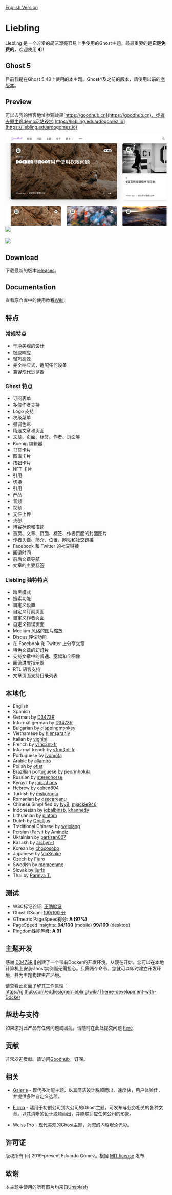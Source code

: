 [English Version](./README.md)
# Liebling

Liebling 是一个非常的简洁漂亮容易上手使用的Ghost主题。最最重要的是**它是免费的**，欢迎使用 🌓!

## Ghost 5

目前我是在Ghost 5.48上使用的本主题。Ghost4及之前的版本，请使用以前的[老版本](https://github.com/eddiesigner/liebling/releases/tag/v1.5.2)。

## Preview

可以去我的博客地址参观效果[https://goodhub.cn](https://goodhub.cn)，或者去原主题demo网站观赏[https://liebling.eduardogomez.io](https://liebling.eduardogomez.io)

![](./assets/screenshot-goodhub.jpeg)
![](https://res.cloudinary.com/edev/image/upload/v1583792928/liebling/liebling-promo-desktop.jpg)
<br><br>
![](https://res.cloudinary.com/edev/image/upload/v1570370297/liebling/liebling-promo-mobile.jpg)

## Download

下载最新的版本[releases](https://github.com/mjackie946/liebling/releases)。

## Documentation

查看原仓库中的使用教程[Wiki](https://github.com/eddiesigner/liebling/wiki).

## 特点

### 常规特点

* 干净美观的设计
* 极速响应
* 轻巧高效
* 完全响应式，适配任何设备
* 兼容现代浏览器

### Ghost 特点

* 订阅表单
* 多位作者支持
* Logo 支持
* 次级菜单
* 强调色彩
* 精选文章和页面
* 文章、页面、标签、作者、页面等
* Koenig 编辑器
* 书签卡片
* 图库卡片
* 按钮卡片
* NFT 卡片
* 引用
* 切换
* 引用
* 产品
* 音频
* 视频
* 文件上传
* 头部
* 博客标题和描述
* 首页、文章、页面、标签、作者页面的封面图片
* 作者头像、简介、位置、网站和社交链接
* Facebook 和 Twitter 的社交链接
* 阅读时间
* 前后文章导航
* 文章的主要标签

### Liebling 独特特点

* 暗黑模式
* 搜索功能
* 自定义设置
* 自定义订阅页面
* 自定义作者页面
* 自定义错误页面
* Medium 风格的图片缩放
* Disqus 评论功能
* 在 Facebook 和 Twitter 上分享文章
* 特色文章的幻灯片
* 支持文章中的普通、宽幅和全图像
* 阅读进度指示器
* RTL 语言支持
* 文章页面支持目录列表

## 本地化

* English
* Spanish
* German by [D3473R](https://github.com/D3473R)
* Informal german by [D3473R](https://github.com/D3473R)
* Bulgarian by [clappingmonkey](https://github.com/clappingmonkey)
* Vietnamese by [hiensarahly](https://github.com/hiensarahly)
* Italian by [vignini](https://github.com/vignini)
* French by [v1nc3nt-fr](https://github.com/v1nc3nt-fr)
* Informal french by [v1nc3nt-fr](https://github.com/v1nc3nt-fr)
* Portuguese by [ivomota](https://github.com/ivomota)
* Arabic by [allamiro](https://github.com/allamiro)
* Polish by [otlet](https://github.com/otlet)
* Brazilian portuguese by [pedrinholula](https://github.com/pedrinholula)
* Russian by [stereohorse](https://github.com/stereohorse)
* Kyrgyz by [januchaos](https://github.com/januchaos)
* Hebrew by [cohen604](https://github.com/cohen604)
* Turkish by [mskoroglu](https://github.com/mskoroglu)
* Romanian by [dsecareanu](https://github.com/dsecareanu)
* Chinese Simplified by [IvyB](https://github.com/IvyB), [mjackie946](https://github.com/mjackie946)
* Indonesian by [iqbalbinsb](https://github.com/iqbalbinsb), [khannedy](https://github.com/khannedy)
* Lithuanian by [pintom](https://github.com/pintom)
* Dutch by [Qballjos](https://github.com/Qballjos)
* Traditional Chinese by [weixiang](https://github.com/weixiang)
* Persian (Farsi) by [Aminoiz](https://github.com/Aminoiz)
* Ukrainian by [partizan007](https://github.com/partizan007)
* Kazakh by [arshyn-t](https://github.com/arshyn-t)
* Korean by [chocosobo](https://github.com/chocosobo)
* Japanese by [ViaSnake](https://github.com/ViaSnake)
* Czech by [Fjuro](https://github.com/Fjuro)
* Swedish by [momeenme](https://github.com/momeenme)
* Slovak by [jjuris](https://github.com/jjuris)
* Thai by [Parinya T.](https://github.com/pickyzz)

## 测试

* W3C标记验证: [正确验证](https://validator.w3.org/nu/?doc=https%3A%2F%2Fliebling.eduardogomez.io%2F)
* Ghost GScan: [100/100 分](https://gscan.ghost.org/)
* GTmetrix PageSpeed得分: **A (97%)**
* PageSpeed Insights: **94/100** (mobile) **99/100** (desktop)
* Pingdom性能等级: **A 91**

## 主题开发

感谢 [D3473R](https://github.com/D3473R) 💪创建了一个带有Docker的开发环境。从现在开始，您可以在本地计算机上安装Ghost实例而无需担心。只需两个命令，您就可以即时建立开发环境，并为主题构建生产环境。

请查看此页面了解其工作原理：https://github.com/eddiesigner/liebling/wiki/Theme-development-with-Docker

## 帮助与支持

如果您对此产品有任何问题或困扰，请随时在此处提交问题 [here](https://github.com/mjackie946/liebling/issues).

## 贡献

非常欢迎贡献。请访问[Goodhub](https://goodhub.cn)，订阅。

## 相关

* [Galerie](https://eddiesigner.gumroad.com/l/KgroF) - 现代多功能主题，以其简洁设计脱颖而出，速度快，用户体验佳，并提供多种自定义选项。

* [Firma](https://gum.co/ZXLha) - 适用于初创公司到大公司的Ghost主题，可发布与业务相关的各种文章。以其清晰的设计脱颖而出，并能够适应任何公司的形象。

* [Weiss Pro](https://gum.co/pzvDn) - 现代美观的Ghost主题，为您的内容增添光彩。

## 许可证

版权所有 (c) 2019-present Eduardo Gómez。根据 [MIT license](https://github.com/eddiesigner/liebling/blob/master/LICENSE) 发布.

## 致谢

本主题中使用的所有照片均来自[Unsplash](https://unsplash.com)
